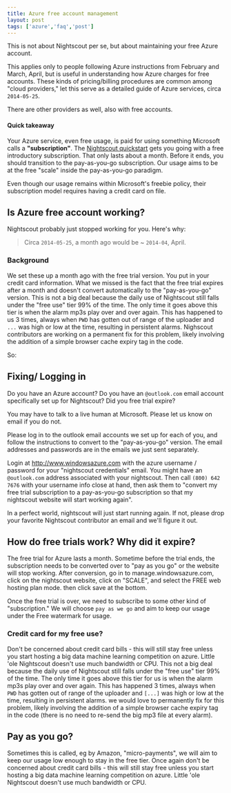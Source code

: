 ```yaml
---
title: Azure free account management
layout: post
tags: ['azure','faq','post']
---
```


This is not about Nightscout per se, but about maintaining your free
Azure account.

This applies only to people following Azure instructions from February
and March, April, but is useful in understanding how Azure charges for
free accounts.  These kinds of pricing/billing procedures are common
among "cloud providers," let this serve as a detailed guide of Azure
services, circa `2014-05-25`.

There are other providers as well, also with free accounts.

#### Quick takeaway

Your Azure service, even free usage, is paid for using something
Microsoft calls a **"subscription"**.  The
[Nightscout quickstart](./01-quickstart/) gets you going with a free
introductory subscription.  That only lasts about a month.  Before it
ends, you should transition to the pay-as-you-go subscription.  Our
usage aims to be at the free "scale" inside the pay-as-you-go
paradigm.

Even though our usage remains within Microsoft's freebie policy, their
subscription model requires having a credit card on file.

## Is Azure free account working?

Nightscout probably just stopped working for you.  Here's why:

> Circa `2014-05-25`, a month ago would be ~ `2014-04`, April.

### Background

We set these up a month ago with the free trial version.  You put in
your credit card information.  What we missed is the fact that the free
trial expires after a month and doesn't convert automatically to the
"pay-as-you-go" version.  This is not a big deal because the daily use
of Nightscout still falls under the "free use" tier 99% of the time.
The only time it goes above this tier is when the alarm mp3s play over
and over again.  This has happened to us 3 times, always when `PWD`
has gotten out of range of the uploader and `...` was high or low at
the time, resulting in persistent alarms.  Nighscout contributors are
working on a permanent fix for this problem, likely involving the
addition of a simple browser cache expiry tag in the code.

So:

## Fixing/ Logging in

Do you have an Azure account?  Do you have an `@outlook.com` email
account specifically set up for Nightscout?  Did you free trial
expire?

You may have to talk to a live human at Microsoft.  Please let us know
on email if you do not.

Please log in to the outlook email accounts we set up for each of you,
and follow the instructions to convert to the "pay-as-you-go" version.
The email addresses and passwords are in the emails we just sent
separately.

Login at http://www.windowsazure.com with the azure username /
password for your "nightscout credentials" email.  You might have an
`@outlook.com` address associated with your nightscout.  Then call
`(800) 642 7676` with your username info close at hand, then ask them
to "convert my free trial subscription to a pay-as-you-go subscription
so that my nightscout website will start working again".

In a perfect world, nightscout will just start running again.  If not,
please drop your favorite Nightscout contributor an email and we'll
figure it out.


## How do free trials work?  Why did it expire?

The free trial for Azure lasts a month.  Sometime before the trial
ends, the subscription needs to be converted over to "pay as you go"
or the website will stop working.  After conversion, go in to
manage.windowsazure.com, click on the nightscout website, click on
"SCALE", and select the FREE web hosting plan mode.  then click save
at the bottom. 

Once the free trial is over, we need to subscribe to some other kind
of "subscription."  We will choose `pay as we go` and aim to keep our
usage under the Free watermark for usage.

### Credit card for my free use?

Don't be concerned about credit card bills - this will still stay free
unless you start hosting a big data machine learning competition on
azure.  Little 'ole Nightscout doesn't use much bandwidth or CPU.
This not a big deal because the daily use of Nightscout still falls
under the "free use" tier 99% of the time.  The only time it goes
above this tier for us is when the alarm mp3s play over and over
again.  This has happened 3 times, always when `PWD` has gotten out of
range of the uploader and `[...]` was high or low at the time,
resulting in persistent alarms.  we would love to permanently fix for
this problem, likely involving the addition of a simple browser cache
expiry tag in the code (there is no need to re-send the big mp3 file
at every alarm).

## Pay as you go?

Sometimes this is called, eg by Amazon, "micro-payments", we will aim
to keep our usage low enough to stay in the free tier.
Once again don't be concerned about credit card bills - this will
still stay free unless you start hosting a big data machine learning
competition on azure.  Little 'ole Nightscout doesn't use much
bandwidth or CPU.

